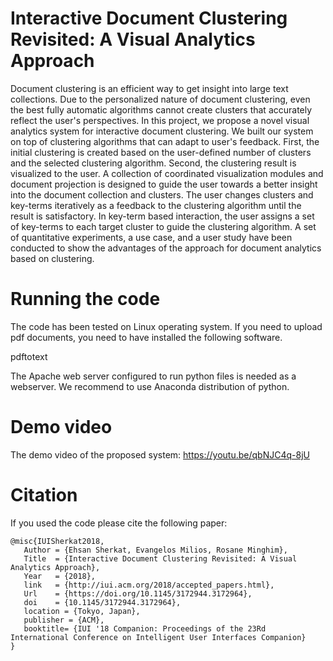 # Interactive Document Clustering Revisited: A Visual Analytics Approach
Document clustering is an efficient way to get insight into large text collections. Due to the personalized nature of document clustering, even the best fully automatic algorithms cannot create clusters that accurately reflect the user's perspectives. In this project, we propose a novel visual analytics system for interactive document clustering. We built our system on top of clustering algorithms that can adapt to user's feedback. First, the initial clustering is created based on the user-defined number of clusters and the selected clustering algorithm. Second, the clustering result is visualized to the user. A collection of coordinated visualization modules and document projection is designed to guide the user towards a better insight into the document collection and clusters. The user changes clusters and key-terms iteratively as a feedback to the clustering algorithm until the result is satisfactory. In key-term based interaction, the user assigns a set of key-terms to each target cluster to guide the clustering algorithm. A set of quantitative experiments, a use case, and a user study have been conducted to show the advantages of the approach for document analytics based on clustering. 

# Running the code
The code has been tested on Linux operating system. If you need to upload pdf documents, you need to have installed the following software.

pdftotext

The Apache web server configured to run python files is needed as a webserver. We recommend to use Anaconda distribution of python.

# Demo video
The demo video of the proposed system:
https://youtu.be/qbNJC4q-8jU

# Citation 
If you used the code please cite the following paper:
```
@misc{IUISherkat2018,
   Author = {Ehsan Sherkat, Evangelos Milios, Rosane Minghim},
   Title  = {Interactive Document Clustering Revisited: A Visual Analytics Approach},
   Year   = {2018},
   link   = {http://iui.acm.org/2018/accepted_papers.html},
   Url    = {https://doi.org/10.1145/3172944.3172964},
   doi    = {10.1145/3172944.3172964},
   location = {Tokyo, Japan},
   publisher = {ACM},
   booktitle= {IUI '18 Companion: Proceedings of the 23Rd International Conference on Intelligent User Interfaces Companion}
}
```

